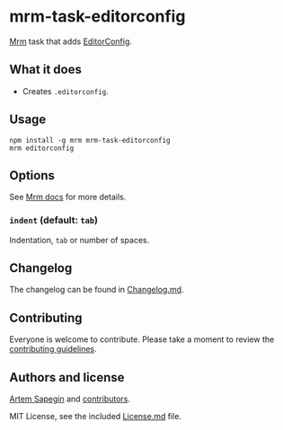 # mrm-task-editorconfig

[Mrm](https://github.com/sapegin/mrm) task that adds [EditorConfig](http://editorconfig.org/).

## What it does

* Creates `.editorconfig`.

## Usage

```
npm install -g mrm mrm-task-editorconfig
mrm editorconfig
```

## Options

See [Mrm docs](https://github.com/sapegin/mrm#usage) for more details.

### `indent` (default: `tab`)

Indentation, `tab` or number of spaces.

## Changelog

The changelog can be found in [Changelog.md](Changelog.md).

## Contributing

Everyone is welcome to contribute. Please take a moment to review the [contributing guidelines](../Contributing.md).

## Authors and license

[Artem Sapegin](http://sapegin.me) and [contributors](https://github.com/sapegin/mrm-task-editorconfig/graphs/contributors).

MIT License, see the included [License.md](License.md) file.
